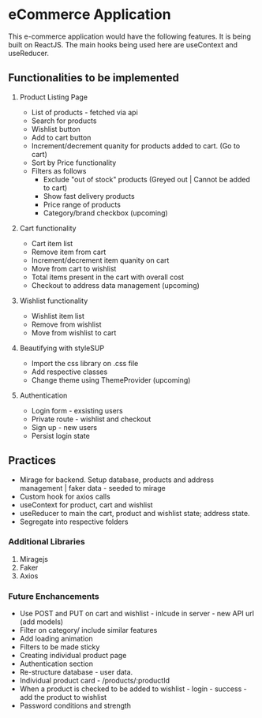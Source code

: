 # eCommerce Application 

This e-commerce application would have the following features. It is being built on ReactJS. The main hooks being used here are useContext and useReducer.

## Functionalities to be implemented

1. Product Listing Page
    * List of products - fetched via api
    * Search for products
    * Wishlist button
    * Add to cart button
    * Increment/decrement quanity for products added to cart. (Go to cart)
    * Sort by Price functionality
    * Filters as follows
        * Exclude "out of stock" products (Greyed out | Cannot be added to cart)
        * Show fast delivery products
        * Price range of products
        * Category/brand checkbox (upcoming)

2. Cart functionality
    * Cart item list
    * Remove item from cart
    * Increment/decrement item quanity on cart
    * Move from cart to wishlist
    * Total items present in the cart with overall cost
    * Checkout to address data management (upcoming)

3. Wishlist functionality
    * Wishlist item list
    * Remove from wishlist
    * Move from wishlist to cart

4. Beautifying with styleSUP
    * Import the css library on .css file
    * Add respective classes
    * Change theme using ThemeProvider (upcoming)

5. Authentication
    * Login form - exsisting users
    * Private route - wishlist and checkout
    * Sign up - new users
    * Persist login state

## Practices
* Mirage for backend. Setup database, products and address management | faker data - seeded to mirage
* Custom hook for axios calls
* useContext for product, cart and wishlist
* useReducer to main the cart, product and wishlist state; address state.
* Segregate into respective folders

### Additional Libraries
1. Miragejs
2. Faker
3. Axios

### Future Enchancements
* Use POST and PUT on cart and wishlist - inlcude in server - new API url (add models)
* Filter on category/ include similar features
* Add loading animation
* Filters to be made sticky
* Creating individual product page
* Authentication section
* Re-structure database - user data.
* Individual product card - /products/:productId
* When a product is checked to be added to wishlist - login - success - add the product to wishlist
* Password conditions and strength